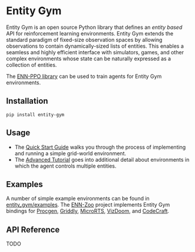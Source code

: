 # Entity Gym

Entity Gym is an open source Python library that defines an _entity based_ API for reinforcement learning environments.
Entity Gym extends the standard paradigm of fixed-size observation spaces by allowing observations to contain dynamically-sized lists of entities.
This enables a seamless and highly efficient interface with simulators, games, and other complex environments whose state can be naturally expressed as a collection of entities.

The [ENN-PPO library](https://github.com/entity-neural-network/incubator/tree/main/enn_ppo) can be used to train agents for Entity Gym environments.

## Installation

```
pip install entity-gym
```

## Usage

- The [Quick Start Guide](tutorial.md) walks you through the process of implementing and running a simple grid-world environment.
- The [Advanced Tutorial](ADVANCED-TUTORIAL.md) goes into additional detail about environments in which the agent controls multiple entities.

## Examples

A number of simple example environments can be found in [entity_gym/examples](https://github.com/entity-neural-network/incubator/tree/main/entity_gym/entity_gym/examples). The [ENN-Zoo](https://github.com/entity-neural-network/incubator/tree/main/enn_zoo/enn_zoo) project implements Entity Gym bindings for [Procgen](https://github.com/openai/procgen), [Griddly](https://github.com/Bam4d/Griddly), [MicroRTS](https://github.com/santiontanon/microrts), [VizDoom](https://github.com/mwydmuch/ViZDoom), and [CodeCraft](https://github.com/cswinter/DeepCodeCraft).

## API Reference

TODO
